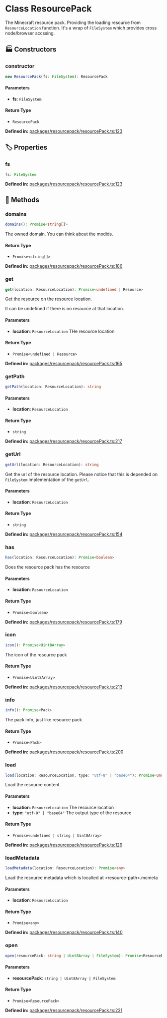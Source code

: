 # Class ResourcePack

The Minecraft resource pack. Providing the loading resource from ``ResourceLocation`` function.
It's a wrap of ``FileSystem`` which provides cross node/browser accssing.
## 🏭 Constructors

### constructor

```ts
new ResourcePack(fs: FileSystem): ResourcePack
```
#### Parameters

- **fs**: `FileSystem`
#### Return Type

- `ResourcePack`

<p style="font-size: 14px; color: var(--vp-c-text-2)">
<strong>Defined in:</strong> <a href="https://github.com/voxelum/minecraft-launcher-core-node/blob/master/packages/resourcepack/resourcePack.ts#L123" target="_blank" rel="noreferrer">packages/resourcepack/resourcePack.ts:123</a>
</p>


## 🏷️ Properties

### fs <Badge type="tip" text="readonly" />

```ts
fs: FileSystem
```
<p style="font-size: 14px; color: var(--vp-c-text-2)">
<strong>Defined in:</strong> <a href="https://github.com/voxelum/minecraft-launcher-core-node/blob/master/packages/resourcepack/resourcePack.ts#L123" target="_blank" rel="noreferrer">packages/resourcepack/resourcePack.ts:123</a>
</p>


## 🔧 Methods

### domains

```ts
domains(): Promise<string[]>
```
The owned domain. You can think about the modids.
#### Return Type

- `Promise<string[]>`

<p style="font-size: 14px; color: var(--vp-c-text-2)">
<strong>Defined in:</strong> <a href="https://github.com/voxelum/minecraft-launcher-core-node/blob/master/packages/resourcepack/resourcePack.ts#L186" target="_blank" rel="noreferrer">packages/resourcepack/resourcePack.ts:186</a>
</p>


### get

```ts
get(location: ResourceLocation): Promise<undefined | Resource>
```
Get the resource on the resource location.

It can be undefined if there is no resource at that location.
#### Parameters

- **location**: `ResourceLocation`
THe resource location
#### Return Type

- `Promise<undefined | Resource>`

<p style="font-size: 14px; color: var(--vp-c-text-2)">
<strong>Defined in:</strong> <a href="https://github.com/voxelum/minecraft-launcher-core-node/blob/master/packages/resourcepack/resourcePack.ts#L165" target="_blank" rel="noreferrer">packages/resourcepack/resourcePack.ts:165</a>
</p>


### getPath <Badge type="danger" text="private" />

```ts
getPath(location: ResourceLocation): string
```
#### Parameters

- **location**: `ResourceLocation`
#### Return Type

- `string`

<p style="font-size: 14px; color: var(--vp-c-text-2)">
<strong>Defined in:</strong> <a href="https://github.com/voxelum/minecraft-launcher-core-node/blob/master/packages/resourcepack/resourcePack.ts#L217" target="_blank" rel="noreferrer">packages/resourcepack/resourcePack.ts:217</a>
</p>


### getUrl

```ts
getUrl(location: ResourceLocation): string
```
Get the url of the resource location.
Please notice that this is depended on ``FileSystem`` implementation of the ``getUrl``.
#### Parameters

- **location**: `ResourceLocation`
#### Return Type

- `string`

<p style="font-size: 14px; color: var(--vp-c-text-2)">
<strong>Defined in:</strong> <a href="https://github.com/voxelum/minecraft-launcher-core-node/blob/master/packages/resourcepack/resourcePack.ts#L154" target="_blank" rel="noreferrer">packages/resourcepack/resourcePack.ts:154</a>
</p>


### has

```ts
has(location: ResourceLocation): Promise<boolean>
```
Does the resource pack has the resource
#### Parameters

- **location**: `ResourceLocation`
#### Return Type

- `Promise<boolean>`

<p style="font-size: 14px; color: var(--vp-c-text-2)">
<strong>Defined in:</strong> <a href="https://github.com/voxelum/minecraft-launcher-core-node/blob/master/packages/resourcepack/resourcePack.ts#L179" target="_blank" rel="noreferrer">packages/resourcepack/resourcePack.ts:179</a>
</p>


### icon

```ts
icon(): Promise<Uint8Array>
```
The icon of the resource pack
#### Return Type

- `Promise<Uint8Array>`

<p style="font-size: 14px; color: var(--vp-c-text-2)">
<strong>Defined in:</strong> <a href="https://github.com/voxelum/minecraft-launcher-core-node/blob/master/packages/resourcepack/resourcePack.ts#L213" target="_blank" rel="noreferrer">packages/resourcepack/resourcePack.ts:213</a>
</p>


### info

```ts
info(): Promise<Pack>
```
The pack info, just like resource pack
#### Return Type

- `Promise<Pack>`

<p style="font-size: 14px; color: var(--vp-c-text-2)">
<strong>Defined in:</strong> <a href="https://github.com/voxelum/minecraft-launcher-core-node/blob/master/packages/resourcepack/resourcePack.ts#L200" target="_blank" rel="noreferrer">packages/resourcepack/resourcePack.ts:200</a>
</p>


### load

```ts
load(location: ResourceLocation, type: "utf-8" | "base64"): Promise<undefined | string | Uint8Array>
```
Load the resource content
#### Parameters

- **location**: `ResourceLocation`
The resource location
- **type**: `"utf-8" | "base64"`
The output type of the resource
#### Return Type

- `Promise<undefined | string | Uint8Array>`

<p style="font-size: 14px; color: var(--vp-c-text-2)">
<strong>Defined in:</strong> <a href="https://github.com/voxelum/minecraft-launcher-core-node/blob/master/packages/resourcepack/resourcePack.ts#L129" target="_blank" rel="noreferrer">packages/resourcepack/resourcePack.ts:129</a>
</p>


### loadMetadata

```ts
loadMetadata(location: ResourceLocation): Promise<any>
```
Load the resource metadata which is localted at &lt;resource-path&gt;.mcmeta
#### Parameters

- **location**: `ResourceLocation`
#### Return Type

- `Promise<any>`

<p style="font-size: 14px; color: var(--vp-c-text-2)">
<strong>Defined in:</strong> <a href="https://github.com/voxelum/minecraft-launcher-core-node/blob/master/packages/resourcepack/resourcePack.ts#L140" target="_blank" rel="noreferrer">packages/resourcepack/resourcePack.ts:140</a>
</p>


### open <Badge type="warning" text="static" />

```ts
open(resourcePack: string | Uint8Array | FileSystem): Promise<ResourcePack>
```
#### Parameters

- **resourcePack**: `string | Uint8Array | FileSystem`
#### Return Type

- `Promise<ResourcePack>`

<p style="font-size: 14px; color: var(--vp-c-text-2)">
<strong>Defined in:</strong> <a href="https://github.com/voxelum/minecraft-launcher-core-node/blob/master/packages/resourcepack/resourcePack.ts#L221" target="_blank" rel="noreferrer">packages/resourcepack/resourcePack.ts:221</a>
</p>


